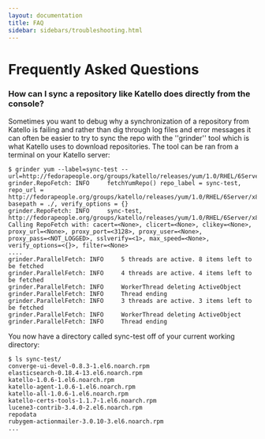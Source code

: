 ```yaml
---
layout: documentation
title: FAQ
sidebar: sidebars/troubleshooting.html
---
```


# Frequently Asked Questions

### How can I sync a repository like Katello does directly from the console?

Sometimes you want to debug why a synchronization of a repository from Katello is failing and rather than dig through log files and error messages it can often be easier to try to sync the repo with the ''grinder'' tool which is what Katello uses to download repositories.  The tool can be ran from a terminal on your Katello server:

```
$ grinder yum --label=sync-test --url=http://fedorapeople.org/groups/katello/releases/yum/1.0/RHEL/6Server/x86_64/
grinder.RepoFetch: INFO     fetchYumRepo() repo_label = sync-test, repo_url = 
http://fedorapeople.org/groups/katello/releases/yum/1.0/RHEL/6Server/x86_64/, basepath = ./, verify_options = {}
grinder.RepoFetch: INFO     sync-test, http://fedorapeople.org/groups/katello/releases/yum/1.0/RHEL/6Server/x86_64/, 
Calling RepoFetch with: cacert=<None>, clicert=<None>, clikey=<None>, proxy_url=<None>, proxy_port=<3128>, proxy_user=<None>, 
proxy_pass=<NOT_LOGGED>, sslverify=<1>, max_speed=<None>, verify_options=<{}>, filter=<None>
....
grinder.ParallelFetch: INFO     5 threads are active. 8 items left to be fetched
grinder.ParallelFetch: INFO     4 threads are active. 4 items left to be fetched
grinder.ParallelFetch: INFO     WorkerThread deleting ActiveObject
grinder.ParallelFetch: INFO     Thread ending
grinder.ParallelFetch: INFO     3 threads are active. 3 items left to be fetched
grinder.ParallelFetch: INFO     WorkerThread deleting ActiveObject
grinder.ParallelFetch: INFO     Thread ending
```

You now have a directory called sync-test off of your current working directory:

```
$ ls sync-test/
converge-ui-devel-0.8.3-1.el6.noarch.rpm
elasticsearch-0.18.4-13.el6.noarch.rpm
katello-1.0.6-1.el6.noarch.rpm
katello-agent-1.0.6-1.el6.noarch.rpm
katello-all-1.0.6-1.el6.noarch.rpm
katello-certs-tools-1.1.7-1.el6.noarch.rpm
lucene3-contrib-3.4.0-2.el6.noarch.rpm
repodata
rubygem-actionmailer-3.0.10-3.el6.noarch.rpm
...

```
